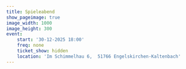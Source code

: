 ```yaml
---
title: Spieleabend
show_pageimage: true
image_width: 1000
image_height: 300
event:
    start: '30-12-2025 18:00'
    freq: none
    ticket_show: hidden
    location: 'Im Schimmelhau 6,  51766 Engelskirchen-Kaltenbach'
---
```


